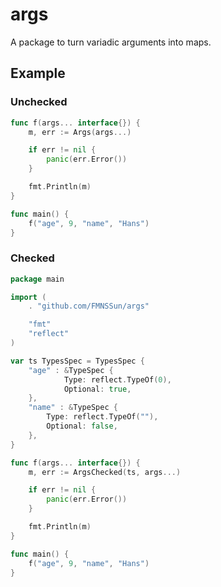 # args

A package to turn variadic arguments into maps.

## Example


### Unchecked

```go
func f(args... interface{}) {
	m, err := Args(args...)

	if err != nil {
		panic(err.Error())
	}

	fmt.Println(m)
}

func main() {
	f("age", 9, "name", "Hans")
}
```

### Checked

```go
package main

import (
	. "github.com/FMNSSun/args"

	"fmt"
	"reflect"
)

var ts TypesSpec = TypesSpec {
	"age" : &TypeSpec {
			Type: reflect.TypeOf(0),
			Optional: true,
	},
	"name" : &TypeSpec {
		Type: reflect.TypeOf(""),
		Optional: false,
	},
}

func f(args... interface{}) {
	m, err := ArgsChecked(ts, args...)

	if err != nil {
		panic(err.Error())
	}

	fmt.Println(m)
}

func main() {
	f("age", 9, "name", "Hans")
}
```